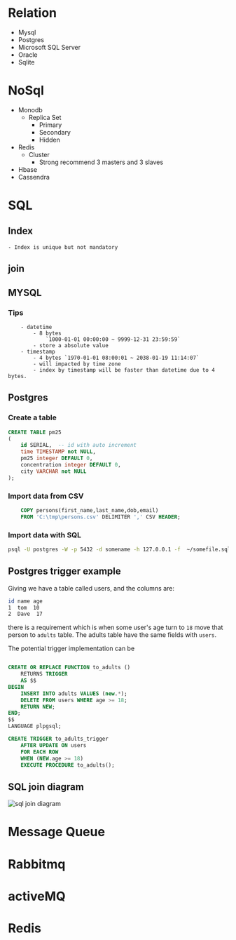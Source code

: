 # Relation
- Mysql
- Postgres
- Microsoft SQL Server
- Oracle
- Sqlite

# NoSql
- Monodb
	- Replica Set
		- Primary
		- Secondary
		- Hidden
- Redis
	- Cluster
		- Strong recommend 3 masters and 3 slaves
- Hbase
- Cassendra

# SQL

## Index
	- Index is unique but not mandatory
## join

## MYSQL

### Tips
		- datetime
			- 8 bytes
 			    `1000-01-01 00:00:00 ~ 9999-12-31 23:59:59`
			- store a absolute value
		- timestamp
			- 4 bytes `1970-01-01 08:00:01 ~ 2038-01-19 11:14:07`
			- will impacted by time zone
			- index by timestamp will be faster than datetime due to 4 bytes.

## Postgres

### Create a table

```sql
CREATE TABLE pm25
(
	id SERIAL,  -- id with auto increment
	time TIMESTAMP not NULL,
	pm25 integer DEFAULT 0,
	concentration integer DEFAULT 0,
	city VARCHAR not NULL
);

```
### Import data from CSV
```sql
	COPY persons(first_name,last_name,dob,email)
	FROM 'C:\tmp\persons.csv' DELIMITER ',' CSV HEADER;
```
### Import data with SQL
```bash
psql -U postgres -W -p 5432 -d somename -h 127.0.0.1 -f  ~/somefile.sql
```

## Postgres trigger example

Giving we have a table called users, and the columns are:
```bash
id name age
1  tom  10
2  Dave  17
```
there is a requirement which is when some user's age turn to `18` move that person to `adults` table.
The adults table have the same fields with `users`.

The potential trigger implementation can be

```sql

CREATE OR REPLACE FUNCTION to_adults ()
	RETURNS TRIGGER
	AS $$
BEGIN
	INSERT INTO adults VALUES (new.*);
	DELETE FROM users WHERE age >= 18;
	RETURN NEW;
END;
$$
LANGUAGE plpgsql;

CREATE TRIGGER to_adults_trigger
	AFTER UPDATE ON users
	FOR EACH ROW
	WHEN (NEW.age >= 18)
	EXECUTE PROCEDURE to_adults();
```



## SQL join diagram

![sql join diagram](https://raw.githubusercontent.com/wahyd4/knowledge-mind-mapping/master/Knowledge.mindnode/resources/FC67BE77-F837-4207-B3C4-45205F7C9C40.png)

# Message Queue

# Rabbitmq

# activeMQ

# Redis
